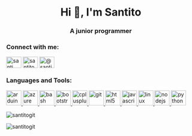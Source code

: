 <h1 align="center">Hi 👋, I'm Santito</h1>
<h3 align="center">A junior programmer</h3>

<h3 align="left">Connect with me:</h3>
<p align="left">
<a href="https://www.linkedin.com/in/santi-guzm%C3%A1n-ab829819b/" target="blank"><img align="center" src="https://cdn.jsdelivr.net/npm/simple-icons@3.0.1/icons/linkedin.svg" alt="santi guzmán" height="30" width="40" /></a>
<a href="https://instagram.com/santito_" target="blank"><img align="center" src="https://cdn.jsdelivr.net/npm/simple-icons@3.0.1/icons/instagram.svg" alt="santito_" height="30" width="40" /></a>
<a href="https://www.hackerearth.com/santiago_guzman2" target="blank"><img align="center" src="https://cdn.jsdelivr.net/npm/simple-icons@3.0.1/icons/hackerearth.svg" alt="@santiago_guzman2" height="30" width="40" /></a>
</p>

<h3 align="left">Languages and Tools:</h3>
<p align="left"> <a href="https://www.arduino.cc/" target="_blank"> <img src="https://cdn.worldvectorlogo.com/logos/arduino-1.svg" alt="arduino" width="40" height="40"/> </a> <a href="https://azure.microsoft.com/en-in/" target="_blank"> <img src="https://www.vectorlogo.zone/logos/microsoft_azure/microsoft_azure-icon.svg" alt="azure" width="40" height="40"/> </a> <a href="https://www.gnu.org/software/bash/" target="_blank"> <img src="https://www.vectorlogo.zone/logos/gnu_bash/gnu_bash-icon.svg" alt="bash" width="40" height="40"/> </a> <a href="https://getbootstrap.com" target="_blank"> <img src="https://devicons.github.io/devicon/devicon.git/icons/bootstrap/bootstrap-plain.svg" alt="bootstrap" width="40" height="40"/> </a> <a href="https://www.w3schools.com/cpp/" target="_blank"> <img src="https://devicons.github.io/devicon/devicon.git/icons/cplusplus/cplusplus-original.svg" alt="cplusplus" width="40" height="40"/> </a> <a href="https://git-scm.com/" target="_blank"> <img src="https://www.vectorlogo.zone/logos/git-scm/git-scm-icon.svg" alt="git" width="40" height="40"/> </a> <a href="https://www.w3.org/html/" target="_blank"> <img src="https://devicons.github.io/devicon/devicon.git/icons/html5/html5-original-wordmark.svg" alt="html5" width="40" height="40"/> </a> <a href="https://developer.mozilla.org/en-US/docs/Web/JavaScript" target="_blank"> <img src="https://devicons.github.io/devicon/devicon.git/icons/javascript/javascript-original.svg" alt="javascript" width="40" height="40"/> </a> <a href="https://www.linux.org/" target="_blank"> <img src="https://devicons.github.io/devicon/devicon.git/icons/linux/linux-original.svg" alt="linux" width="40" height="40"/> </a> <a href="https://nodejs.org" target="_blank"> <img src="https://devicons.github.io/devicon/devicon.git/icons/nodejs/nodejs-original-wordmark.svg" alt="nodejs" width="40" height="40"/> </a> <a href="https://www.python.org" target="_blank"> <img src="https://devicons.github.io/devicon/devicon.git/icons/python/python-original.svg" alt="python" width="40" height="40"/> </a> </p>

<p>&nbsp;<img align="left" src="https://github-readme-stats.vercel.app/api?username=santitogit&show_icons=true&locale=en" alt="santitogit" /></p>

<p><img align="center" src="https://github-readme-stats.vercel.app/api/top-langs?username=santitogit&show_icons=true&locale=en&layout=compact" alt="santitogit" /></p>
